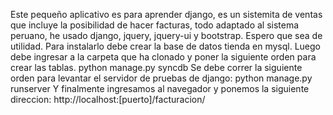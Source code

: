 Este pequeño aplicativo es para aprender django, es un sistemita de ventas que incluye la posibilidad de hacer facturas, todo adaptado al sistema peruano, he usado django, jquery, jquery-ui y bootstrap. Espero que sea de utilidad.
Para instalarlo debe crear la base de datos tienda en mysql.
Luego debe ingresar a la carpeta que ha clonado y poner la siguiente orden para crear las tablas.
python manage.py syncdb
Se debe correr la siguiente orden para levantar el servidor de pruebas de django:
python manage.py runserver
Y finalmente ingresamos al navegador y ponemos la siguiente direccion:
http://localhost:[puerto]/facturacion/
